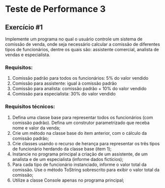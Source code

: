 # Teste de Performance 3
## Exercício #1
Implemente um programa no qual o usuário controle um sistema de comissão de venda, onde seja necessário calcular a comissão de diferentes tipos de funcionários, dentre os quais são: assistente comercial, analista de vendas e especialista.

### Requisitos:

1. Comissão padrão para todos os funcionários: 5% do valor vendido
2. Comissão para assistente: igual à comissão padrão
3. Comissão para analista: comissão padrão + 10% do valor vendido
4. Comissão para especialista: 30% do valor vendido

### Requisitos técnicos:

1. Defina uma classe base para representar todos os funcionários (com comissão padrão). Defina um construtor parametrizado que receba nome e valor da venda;
2. Crie um método na classe base do item anterior, com o cálculo da comissão padrão;
3. Crie classes usando o recurso de herança para representar os três tipos de funcionário herdando da classe base (item 1);
4. Instancie no programa principal a criação de um assistente, de um analista e de um especialista (informe dados fictícios);
5. Para cada tipo de funcionário instanciado, informe o valor total da comissão. Use o método ToString sobrescrito para exibir o valor total da comissão;
6. Utilize a classe Console apenas no programa principal;